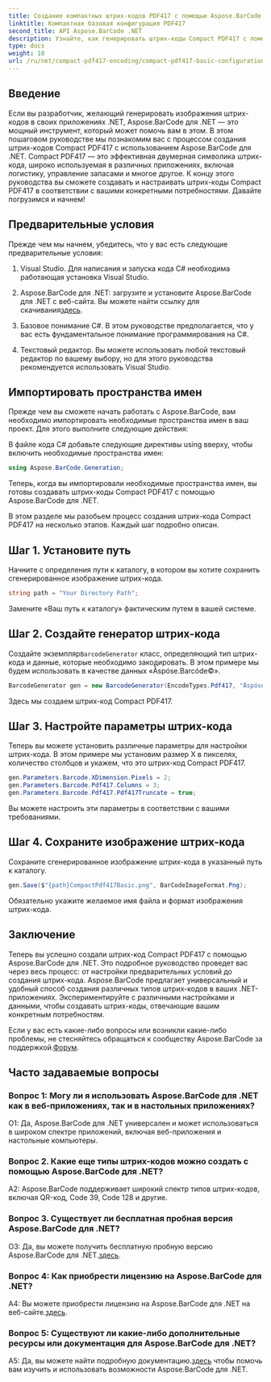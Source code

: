 ```yaml
---
title: Создание компактных штрих-кодов PDF417 с помощью Aspose.BarCode для .NET
linktitle: Компактная базовая конфигурация PDF417
second_title: API Aspose.BarCode .NET
description: Узнайте, как генерировать штрих-коды Compact PDF417 с помощью Aspose.BarCode для .NET. Подробное руководство с пошаговыми инструкциями и примерами кода.
type: docs
weight: 10
url: /ru/net/compact-pdf417-encoding/compact-pdf417-basic-configuration/
---
```

## Введение

Если вы разработчик, желающий генерировать изображения штрих-кодов в своих приложениях .NET, Aspose.BarCode для .NET — это мощный инструмент, который может помочь вам в этом. В этом пошаговом руководстве мы познакомим вас с процессом создания штрих-кодов Compact PDF417 с использованием Aspose.BarCode для .NET. Compact PDF417 — это эффективная двумерная символика штрих-кода, широко используемая в различных приложениях, включая логистику, управление запасами и многое другое. К концу этого руководства вы сможете создавать и настраивать штрих-коды Compact PDF417 в соответствии с вашими конкретными потребностями. Давайте погрузимся и начнем!

## Предварительные условия

Прежде чем мы начнем, убедитесь, что у вас есть следующие предварительные условия:

1. Visual Studio. Для написания и запуска кода C# необходима работающая установка Visual Studio.

2.  Aspose.BarCode для .NET: загрузите и установите Aspose.BarCode для .NET с веб-сайта. Вы можете найти ссылку для скачивания[здесь](https://releases.aspose.com/barcode/net/).

3. Базовое понимание C#. В этом руководстве предполагается, что у вас есть фундаментальное понимание программирования на C#.

4. Текстовый редактор. Вы можете использовать любой текстовый редактор по вашему выбору, но для этого руководства рекомендуется использовать Visual Studio.

## Импортировать пространства имен

Прежде чем вы сможете начать работать с Aspose.BarCode, вам необходимо импортировать необходимые пространства имен в ваш проект. Для этого выполните следующие действия:


В файле кода C# добавьте следующие директивы using вверху, чтобы включить необходимые пространства имен:

```csharp
using Aspose.BarCode.Generation;
```

Теперь, когда вы импортировали необходимые пространства имен, вы готовы создавать штрих-коды Compact PDF417 с помощью Aspose.BarCode для .NET.

В этом разделе мы разобьем процесс создания штрих-кода Compact PDF417 на несколько этапов. Каждый шаг подробно описан.

## Шаг 1. Установите путь

Начните с определения пути к каталогу, в котором вы хотите сохранить сгенерированное изображение штрих-кода.

```csharp
string path = "Your Directory Path";
```

Замените «Ваш путь к каталогу» фактическим путем в вашей системе.

## Шаг 2. Создайте генератор штрих-кода

 Создайте экземпляр`BarcodeGenerator` класс, определяющий тип штрих-кода и данные, которые необходимо закодировать. В этом примере мы будем использовать в качестве данных «Åspóse.Barcóde©».

```csharp
BarcodeGenerator gen = new BarcodeGenerator(EncodeTypes.Pdf417, "Åspóse.Barcóde©");
```

Здесь мы создаем штрих-код Compact PDF417.

## Шаг 3. Настройте параметры штрих-кода

Теперь вы можете установить различные параметры для настройки штрих-кода. В этом примере мы установим размер X в пикселях, количество столбцов и укажем, что это штрих-код Compact PDF417.

```csharp
gen.Parameters.Barcode.XDimension.Pixels = 2;
gen.Parameters.Barcode.Pdf417.Columns = 3;
gen.Parameters.Barcode.Pdf417.Pdf417Truncate = true;
```

Вы можете настроить эти параметры в соответствии с вашими требованиями.

## Шаг 4. Сохраните изображение штрих-кода

Сохраните сгенерированное изображение штрих-кода в указанный путь к каталогу.

```csharp
gen.Save($"{path}CompactPdf417Basic.png", BarCodeImageFormat.Png);
```

Обязательно укажите желаемое имя файла и формат изображения штрих-кода.

## Заключение

Теперь вы успешно создали штрих-код Compact PDF417 с помощью Aspose.BarCode для .NET. Это подробное руководство проведет вас через весь процесс: от настройки предварительных условий до создания штрих-кода. Aspose.BarCode предлагает универсальный и удобный способ создания различных типов штрих-кодов в ваших .NET-приложениях. Экспериментируйте с различными настройками и данными, чтобы создавать штрих-коды, отвечающие вашим конкретным потребностям.

 Если у вас есть какие-либо вопросы или возникли какие-либо проблемы, не стесняйтесь обращаться к сообществу Aspose.BarCode за поддержкой.[Форум](https://forum.aspose.com/c/barcode/13).

## Часто задаваемые вопросы

### Вопрос 1: Могу ли я использовать Aspose.BarCode для .NET как в веб-приложениях, так и в настольных приложениях?

О1: Да, Aspose.BarCode для .NET универсален и может использоваться в широком спектре приложений, включая веб-приложения и настольные компьютеры.

### Вопрос 2. Какие еще типы штрих-кодов можно создать с помощью Aspose.BarCode для .NET?

A2: Aspose.BarCode поддерживает широкий спектр типов штрих-кодов, включая QR-код, Code 39, Code 128 и другие.

### Вопрос 3. Существует ли бесплатная пробная версия Aspose.BarCode для .NET?

 О3: Да, вы можете получить бесплатную пробную версию Aspose.BarCode для .NET.[здесь](https://releases.aspose.com/).

### Вопрос 4: Как приобрести лицензию на Aspose.BarCode для .NET?

 A4: Вы можете приобрести лицензию на Aspose.BarCode для .NET на веб-сайте.[здесь](https://purchase.aspose.com/buy).

### Вопрос 5: Существуют ли какие-либо дополнительные ресурсы или документация для Aspose.BarCode для .NET?

 A5: Да, вы можете найти подробную документацию.[здесь](https://reference.aspose.com/barcode/net/) чтобы помочь вам изучить и использовать возможности Aspose.BarCode для .NET.